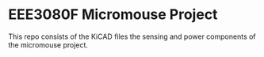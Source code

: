 # EEE3080F Micromouse Project
This repo consists of the KiCAD files the sensing and power components of the micromouse project. 
